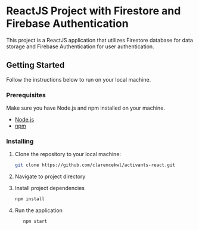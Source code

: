 # ReactJS Project with Firestore and Firebase Authentication

This project is a ReactJS application that utilizes Firestore database for data storage and Firebase Authentication for user authentication.

## Getting Started

Follow the instructions below to run on your local machine.

### Prerequisites

Make sure you have Node.js and npm installed on your machine.

- [Node.js](https://nodejs.org/)
- [npm](https://www.npmjs.com/)

### Installing

1. Clone the repository to your local machine:

   ```bash
   git clone https://github.com/clarencekwl/activants-react.git

2. Navigate to project directory
3. Install project dependencies
   ```bash
   npm install
4. Run the application
   ```bash
      npm start
